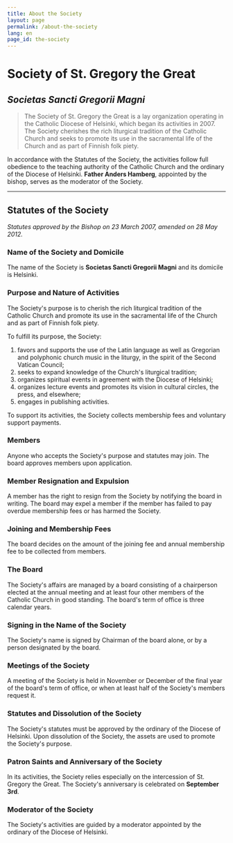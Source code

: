 ```yaml
---
title: About the Society
layout: page
permalink: /about-the-society
lang: en
page_id: the-society
---
```


# Society of St. Gregory the Great
## *Societas Sancti Gregorii Magni*

> The Society of St. Gregory the Great is a lay organization operating in the Catholic Diocese of Helsinki, which began its activities in 2007. The Society cherishes the rich liturgical tradition of the Catholic Church and seeks to promote its use in the sacramental life of the Church and as part of Finnish folk piety.

In accordance with the Statutes of the Society, the activities follow full obedience to the teaching authority of the Catholic Church and the ordinary of the Diocese of Helsinki. **Father Anders Hamberg**, appointed by the bishop, serves as the moderator of the Society.

---

## Statutes of the Society

*Statutes approved by the Bishop on 23 March 2007, amended on 28 May 2012.*

### Name of the Society and Domicile
The name of the Society is **Societas Sancti Gregorii Magni** and its domicile is Helsinki.

### Purpose and Nature of Activities
The Society's purpose is to cherish the rich liturgical tradition of the Catholic Church and promote its use in the sacramental life of the Church and as part of Finnish folk piety.

To fulfill its purpose, the Society:
1. favors and supports the use of the Latin language as well as Gregorian and polyphonic church music in the liturgy, in the spirit of the Second Vatican Council;
2. seeks to expand knowledge of the Church's liturgical tradition;
3. organizes spiritual events in agreement with the Diocese of Helsinki;
4. organizes lecture events and promotes its vision in cultural circles, the press, and elsewhere;
5. engages in publishing activities.

To support its activities, the Society collects membership fees and voluntary support payments.

### Members
Anyone who accepts the Society's purpose and statutes may join. The board approves members upon application.

### Member Resignation and Expulsion
A member has the right to resign from the Society by notifying the board in writing. The board may expel a member if the member has failed to pay overdue membership fees or has harmed the Society.

### Joining and Membership Fees
The board decides on the amount of the joining fee and annual membership fee to be collected from members.

### The Board
The Society's affairs are managed by a board consisting of a chairperson elected at the annual meeting and at least four other members of the Catholic Church in good standing. The board's term of office is three calendar years.

### Signing in the Name of the Society
The Society's name is signed by Chairman of the board alone, or by a person designated by the board.

### Meetings of the Society
A meeting of the Society is held in November or December of the final year of the board's term of office, or when at least half of the Society's members request it.

### Statutes and Dissolution of the Society
The Society's statutes must be approved by the ordinary of the Diocese of Helsinki. Upon dissolution of the Society, the assets are used to promote the Society's purpose.

### Patron Saints and Anniversary of the Society
In its activities, the Society relies especially on the intercession of St. Gregory the Great. The Society's anniversary is celebrated on **September 3rd**.

### Moderator of the Society
The Society's activities are guided by a moderator appointed by the ordinary of the Diocese of Helsinki.
